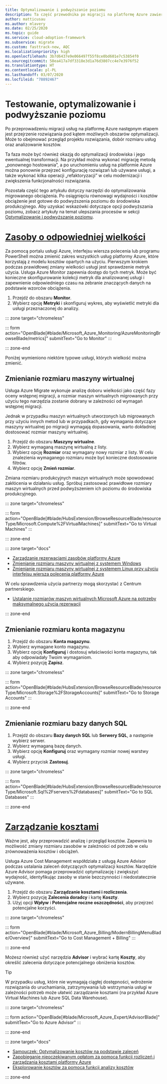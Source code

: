 ```yaml
---
title: Optymalizowanie i podwyższanie poziomu
description: Ta część przewodnika po migracji na platformę Azure zawiera opis obszarów optymalizacji, w tym sprawdzanie projektu rozwiązania, prawidłowe dobieranie rozmiarów usług i analizowanie kosztów.
author: matticusau
ms.author: mlavery
ms.date: 02/25/2020
ms.topic: guide
ms.service: cloud-adoption-framework
ms.subservice: migrate
ms.custom: fasttrack-new, AQC
ms.localizationpriority: high
ms.openlocfilehash: 3b7d6437e9e066497f55f8ce0bd601e7c53854f0
ms.sourcegitcommit: 58ea417a7df3318e3d1a76d3807cc4e7e3976f52
ms.translationtype: HT
ms.contentlocale: pl-PL
ms.lasthandoff: 03/07/2020
ms.locfileid: "78892467"
---
```

<!-- cSpell:ignore Fservers Fdatabases -->

<!-- markdownlint-disable MD025 DOCSMD001 -->

# <a name="test-optimize-and-promote"></a>Testowanie, optymalizowanie i podwyższanie poziomu

Po przeprowadzeniu migracji usług na platformę Azure następnym etapem jest przejrzenie rozwiązania pod kątem możliwych obszarów optymalizacji. Może to obejmować przegląd projektu rozwiązania, dobór rozmiaru usług oraz analizowanie kosztów.

Ta faza może być również okazją do optymalizacji środowiska i jego ewentualnej transformacji. Na przykład można wykonać migrację metodą „ponownego hostowania”, a po uruchomieniu usług na platformie Azure można ponownie przejrzeć konfigurację rozwiązań lub używane usługi, a także wykonać kilka operacji „refaktoryzacji” w celu modernizacji i zwiększenia funkcjonalności rozwiązania.

Pozostała część tego artykułu dotyczy narzędzi do optymalizowania migrowanego obciążenia. Po osiągnięciu równowagi wydajności i kosztów obciążenie jest gotowe do podwyższenia poziomu do środowiska produkcyjnego. Aby uzyskać wskazówki dotyczące opcji podwyższania poziomu, zobacz artykuły na temat ulepszania procesów w sekcji [Optymalizowanie i podwyższanie poziomu](../migration-considerations/optimize/index.md).

# <a name="right-size-assets"></a>[Zasoby o odpowiedniej wielkości](#tab/optimize)

Za pomocą portalu usługi Azure, interfejsu wiersza polecenia lub programu PowerShell można zmienić zakres wszystkich usług platformy Azure, które korzystają z modelu kosztów opartych na użyciu. Pierwszym krokiem podczas prawidłowej zmiany wielkości usługi jest sprawdzenie metryk użycia. Usługa Azure Monitor zapewnia dostęp do tych metryk. Może być konieczne skonfigurowanie kolekcji metryk dla analizowanej usługi i zapewnienie odpowiedniego czasu na zebranie znaczących danych na podstawie wzorców obciążenia.

1. Przejdź do obszaru **Monitor**.
1. Wybierz opcję **Metryki** i skonfiguruj wykres, aby wyświetlić metryki dla usługi przeznaczonej do analizy.

::: zone target="chromeless"

::: form action="OpenBlade[#blade/Microsoft_Azure_Monitoring/AzureMonitoringBrowseBlade/metrics]" submitText="Go to Monitor" :::

::: zone-end

Poniżej wymieniono niektóre typowe usługi, których wielkość można zmienić.

## <a name="resize-a-virtual-machine"></a>Zmienianie rozmiaru maszyny wirtualnej

Usługa Azure Migrate wykonuje analizę doboru wielkości jako część fazy oceny wstępnej migracji, a rozmiar maszyn wirtualnych migrowanych przy użyciu tego narzędzia zostanie dobrany w zależności od wymagań wstępnej migracji.

Jednak w przypadku maszyn wirtualnych utworzonych lub migrowanych przy użyciu innych metod lub w przypadkach, gdy wymagania dotyczące maszyny wirtualnej po migracji wymagają dopasowania, warto dokładniej dostosować rozmiar maszyny wirtualnej.

1. Przejdź do obszaru **Maszyny wirtualne**.
1. Wybierz wymaganą maszynę wirtualną z listy.
1. Wybierz opcję **Rozmiar** oraz wymagany nowy rozmiar z listy. W celu znalezienia wymaganego rozmiaru może być konieczne dostosowanie filtrów.
1. Wybierz opcję **Zmień rozmiar**.

Zmiana rozmiaru produkcyjnych maszyn wirtualnych może spowodować zakłócenia w działaniu usług. Spróbuj zastosować prawidłowe rozmiary maszyn wirtualnych przed podwyższeniem ich poziomu do środowiska produkcyjnego.

::: zone target="chromeless"

::: form action="OpenBlade[#blade/HubsExtension/BrowseResourceBlade/resourceType/Microsoft.Compute%2FVirtualMachines]" submitText="Go to Virtual Machines" :::

::: zone-end

::: zone target="docs"

- [Zarządzanie rezerwacjami zasobów platformy Azure](https://docs.microsoft.com/azure/billing/billing-manage-reserved-vm-instance)
- [Zmienianie rozmiaru maszyny wirtualnej z systemem Windows](https://docs.microsoft.com/azure/virtual-machines/windows/resize-vm)
- [Zmienianie rozmiaru maszyny wirtualnej z systemem Linux przy użyciu interfejsu wiersza polecenia platformy Azure](https://docs.microsoft.com/azure/virtual-machines/linux/change-vm-size)

W celu sprawdzenia użycia partnerzy mogą skorzystać z Centrum partnerskiego.

- [Ustalanie rozmiarów maszyn wirtualnych Microsoft Azure na potrzeby maksymalnego użycia rezerwacji](https://docs.microsoft.com/partner-center/azure-usage)

::: zone-end

## <a name="resize-a-storage-account"></a>Zmienianie rozmiaru konta magazynu

1. Przejdź do obszaru **Konta magazynu**.
1. Wybierz wymagane konto magazynu.
1. Wybierz opcję **Konfiguruj** i dostosuj właściwości konta magazynu, tak aby odpowiadały Twoim wymaganiom.
1. Wybierz pozycję **Zapisz**.

::: zone target="chromeless"

::: form action="OpenBlade[#blade/HubsExtension/BrowseResourceBlade/resourceType/Microsoft.Storage%2FStorageAccounts]" submitText="Go to Storage Accounts" :::

::: zone-end

## <a name="resize-a-sql-database"></a>Zmienianie rozmiaru bazy danych SQL

1. Przejdź do obszaru **Bazy danych SQL** lub **Serwery SQL**, a następnie wybierz serwer.
1. Wybierz wymaganą bazę danych.
1. Wybierz opcję **Konfiguruj** oraz wymagany rozmiar nowej warstwy usługi.
1. Wybierz przycisk **Zastosuj**.

::: zone target="chromeless"

::: form action="OpenBlade[#blade/HubsExtension/BrowseResourceBlade/resourceType/Microsoft.Sql%2Fservers%2Fdatabases]" submitText="Go to SQL Databases" :::

::: zone-end

# <a name="cost-management"></a>[Zarządzanie kosztami](#tab/ManageCost)

Ważne jest, aby przeprowadzić analizę i przegląd kosztów. Zapewnia to możliwość zmiany rozmiaru zasobów w zależności od potrzeb w celu zrównoważenia kosztów i obciążeń.

Usługa Azure Cost Management współdziała z usługą Azure Advisor podczas ustalania zaleceń dotyczących optymalizacji kosztów. Narzędzie Azure Advisor pomaga przeprowadzić optymalizację i zwiększyć wydajność, identyfikując zasoby w stanie bezczynności i niedostatecznie używane.

1. Przejdź do obszaru **Zarządzanie kosztami i rozliczenia**.
1. Wybierz pozycję **Zalecenia doradcy** i kartę **Koszty**.
1. Użyj opcji **Wpływ** i **Potencjalne roczne oszczędności**, aby przejrzeć potencjalne korzyści.

::: zone target="chromeless"

::: form action="OpenBlade[#blade/Microsoft_Azure_Billing/ModernBillingMenuBlade/Overview]" submitText="Go to Cost Management + Billing" :::

::: zone-end

Możesz również użyć narzędzia **Advisor** i wybrać kartę **Koszty**, aby określić zalecenia dotyczące potencjalnego obniżenia kosztów.

> [!TIP]
> W przypadku usług, które nie wymagają ciągłej dostępności, wdrożenie rozwiązania do uruchamiania, zatrzymywania lub wstrzymania usługi w zależności potrzeb może ułatwić zarządzanie kosztami (na przykład Azure Virtual Machines lub Azure SQL Data Warehouse).
>

::: zone target="chromeless"

::: form action="OpenBlade[#blade/Microsoft_Azure_Expert/AdvisorBlade]" submitText="Go to Azure Advisor" :::

::: zone-end

::: zone target="docs"

- [Samouczek: Optymalizowanie kosztów na podstawie zaleceń](https://docs.microsoft.com/azure/cost-management-billing/costs/tutorial-acm-opt-recommendations)
- [Zapobieganie nieoczekiwanym opłatom za pomocą funkcji rozliczeń i zarządzania kosztami platformy Azure](https://docs.microsoft.com/azure/billing/billing-getting-started)
- [Eksplorowanie kosztów za pomocą funkcji analizy kosztów](https://docs.microsoft.com/azure/cost-management/quick-acm-cost-analysis)

::: zone-end
